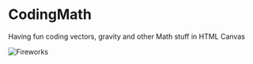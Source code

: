 # CodingMath

Having fun coding vectors, gravity and other Math stuff in HTML Canvas

![Fireworks](https://user-images.githubusercontent.com/44512205/204592447-c9005fc2-f406-4e62-8860-6e0c3a1757c8.gif)

